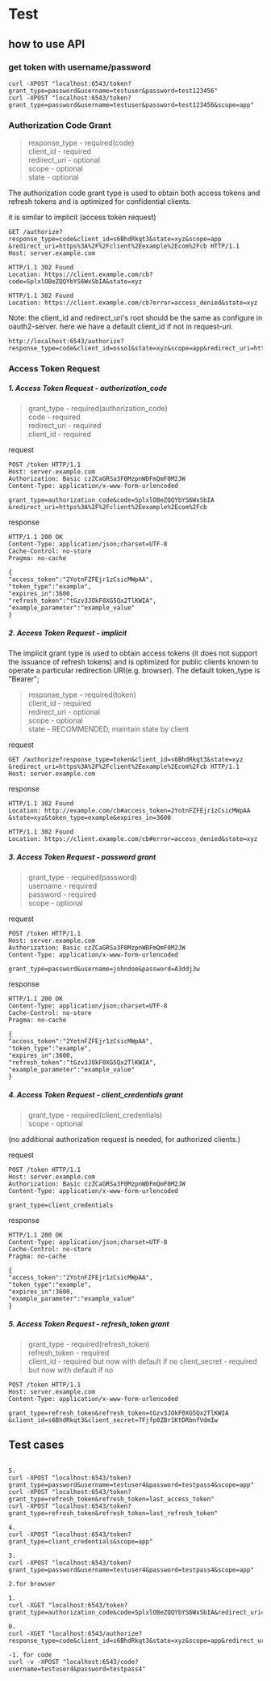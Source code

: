 Test
====


how to use API
--------------


### get token with username/password
```
curl -XPOST "localhost:6543/token?grant_type=password&username=testuser&password=test123456"
curl -XPOST "localhost:6543/token?grant_type=password&username=testuser&password=test123456&scope=app"
```


### Authorization Code Grant
>response_type - required(code)  
client_id - required  
redirect_uri - optional  
scope - optional  
state - optional  

The authorization code grant type is used to obtain both access
   tokens and refresh tokens and is optimized for confidential clients.

it is similar to implicit (access token request)

```
GET /authorize?response_type=code&client_id=s6BhdRkqt3&state=xyz&scope=app
&redirect_uri=https%3A%2F%2Fclient%2Eexample%2Ecom%2Fcb HTTP/1.1
Host: server.example.com

HTTP/1.1 302 Found
Location: https://client.example.com/cb?code=SplxlOBeZQQYbYS6WxSbIA&state=xyz

HTTP/1.1 302 Found
Location: https://client.example.com/cb?error=access_denied&state=xyz
```

Note: the client_id and redirect_uri's root should be the same as configure in oauth2-server.
here we have a default client_id if not in request-uri.
```
http://localhost:6543/authorize?response_type=code&client_id=osso1&state=xyz&scope=app&redirect_uri=https%3A%2F%2Fclient%2Eexample%2Ecom%2Fcb
```

### Access Token Request

##### 1. Access Token Request - authorization_code
>grant_type - required(authorization_code)  
code - required  
redirect_uri - required  
client_id - required  

request
```
POST /token HTTP/1.1
Host: server.example.com
Authorization: Basic czZCaGRSa3F0MzpnWDFmQmF0M2JW
Content-Type: application/x-www-form-urlencoded

grant_type=authorization_code&code=SplxlOBeZQQYbYS6WxSbIA
&redirect_uri=https%3A%2F%2Fclient%2Eexample%2Ecom%2Fcb
```

response
```
HTTP/1.1 200 OK
Content-Type: application/json;charset=UTF-8
Cache-Control: no-store
Pragma: no-cache

{
"access_token":"2YotnFZFEjr1zCsicMWpAA",
"token_type":"example",
"expires_in":3600,
"refresh_token":"tGzv3JOkF0XG5Qx2TlKWIA",
"example_parameter":"example_value"
}
```

##### 2. Access Token Request - implicit
The implicit grant type is used to obtain access tokens (it does not
support the issuance of refresh tokens) and is optimized for public
clients known to operate a particular redirection URI(e.g. browser).
The default token_type is "Bearer";

>response_type - required(token)  
client_id - required  
redirect_uri - optional  
scope - optional  
state - RECOMMENDED, maintain state by client  

request
```
GET /authorize?response_type=token&client_id=s6BhdRkqt3&state=xyz
&redirect_uri=https%3A%2F%2Fclient%2Eexample%2Ecom%2Fcb HTTP/1.1
Host: server.example.com
```

response
```
HTTP/1.1 302 Found
Location: http://example.com/cb#access_token=2YotnFZFEjr1zCsicMWpAA
&state=xyz&token_type=example&expires_in=3600

HTTP/1.1 302 Found
Location: https://client.example.com/cb#error=access_denied&state=xyz
```


##### 3. Access Token Request - password grant
>grant_type - required(password)  
username - required  
password - required  
scope - optional  

request
```
POST /token HTTP/1.1
Host: server.example.com
Authorization: Basic czZCaGRSa3F0MzpnWDFmQmF0M2JW
Content-Type: application/x-www-form-urlencoded

grant_type=password&username=johndoe&password=A3ddj3w
```

response
```
HTTP/1.1 200 OK
Content-Type: application/json;charset=UTF-8
Cache-Control: no-store
Pragma: no-cache

{
"access_token":"2YotnFZFEjr1zCsicMWpAA",
"token_type":"example",
"expires_in":3600,
"refresh_token":"tGzv3JOkF0XG5Qx2TlKWIA",
"example_parameter":"example_value"
}
```


##### 4. Access Token Request - client_credentials grant
>grant_type - required(client_credentials)  
scope - optional  

(no additional authorization request is needed, for authorized clients.)

request
```
POST /token HTTP/1.1
Host: server.example.com
Authorization: Basic czZCaGRSa3F0MzpnWDFmQmF0M2JW
Content-Type: application/x-www-form-urlencoded

grant_type=client_credentials
```

response
```
HTTP/1.1 200 OK
Content-Type: application/json;charset=UTF-8
Cache-Control: no-store
Pragma: no-cache

{
"access_token":"2YotnFZFEjr1zCsicMWpAA",
"token_type":"example",
"expires_in":3600,
"example_parameter":"example_value"
}
```

##### 5. Access Token Request - refresh_token grant
>grant_type - required(refresh_token)  
refresh_token - required  
client_id - required but now with default if no 
client_secret - required but now with default if no

```
POST /token HTTP/1.1
Host: server.example.com
Content-Type: application/x-www-form-urlencoded

grant_type=refresh_token&refresh_token=tGzv3JOkF0XG5Qx2TlKWIA
&client_id=s6BhdRkqt3&client_secret=7Fjfp0ZBr1KtDRbnfVdmIw
```


Test cases
----------

```

5.
curl -XPOST "localhost:6543/token?grant_type=password&username=testuser4&password=testpass4&scope=app"
curl -XPOST "localhost:6543/token?grant_type=refresh_token&refresh_token=last_access_token"
curl -XPOST "localhost:6543/token?grant_type=refresh_token&refresh_token=last_refresh_token"

4.
curl -XPOST "localhost:6543/token?grant_type=client_credentials&scope=app"

3.
curl -XPOST "localhost:6543/token?grant_type=password&username=testuser4&password=testpass4&scope=app"

2.for browser

1.
curl -XGET "localhost:6543/token?grant_type=authorization_code&code=SplxlOBeZQQYbYS6WxSbIA&redirect_uri=https%3A%2F%2Fclient%2Eexample%2Ecom%2Fcb"

0.
curl -XGET "localhost:6543/authorize?response_type=code&client_id=s6BhdRkqt3&state=xyz&scope=app&redirect_uri=https%3A%2F%2Fclient%2Eexample%2Ecom%2Fcb"

-1. for code
curl -v -XPOST "localhost:6543/code?username=testuser4&password=testpass4"


```

